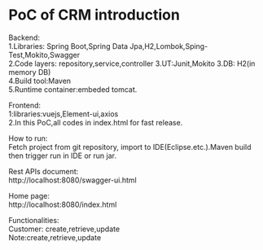 # PoC of CRM introduction

Backend:  
1.Libraries: Spring Boot,Spring Data Jpa,H2,Lombok,Sping-Test,Mokito,Swagger  
2.Code layers: repository,service,controller 
3.UT:Junit,Mokito
3.DB: H2(in memory DB)  
4.Build tool:Maven  
5.Runtime container:embeded tomcat.  

Frontend:  
1:libraries:vuejs,Element-ui,axios  
2.In this PoC,all codes in index.html for fast release.  

How to run:  
Fetch project from git repository, import to IDE(Eclipse.etc.).Maven build then trigger run in IDE or run jar.  

Rest APIs document:  
http://localhost:8080/swagger-ui.html  

Home page:  
http://localhost:8080/index.html  

Functionalities:  
Customer: create,retrieve,update  
Note:create,retrieve,update  
